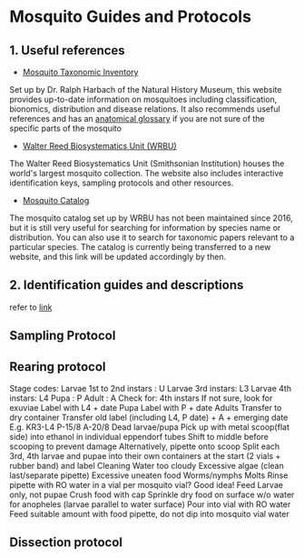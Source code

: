 # Mosquito Guides and Protocols

## 1. Useful references<br>

- [Mosquito Taxonomic Inventory](http://mosquito-taxonomic-inventory.info/)

Set up by Dr. Ralph Harbach of the Natural History Museum, this website provides up-to-date information on mosquitoes including classification, bionomics, distribution and disease relations. It also recommends useful references and has an [anatomical glossary](http://mosquito-taxonomic-inventory.info/node/11027) if you are not sure of the specific parts of the mosquito

- [Walter Reed Biosystematics Unit (WRBU)](https://www.wrbu.si.edu/)

The Walter Reed Biosystematics Unit (Smithsonian Institution) houses the world's largest mosquito collection. The website also includes interactive identification keys, sampling protocols and other resources.

- [Mosquito Catalog](http://mosquitocatalog.org/)

The mosquito catalog set up by WRBU has not been maintained since 2016, but it is still very useful for searching for information by species name or distribution. You can also use it to search for taxonomic papers relevant to a particular species.
The catalog is currently being transferred to a new website, and this link will be updated accordingly by then.

## 2. Identification guides and descriptions
refer to [link]()


## Sampling Protocol


## Rearing protocol
Stage codes:
Larvae 1st to 2nd instars : U
Larvae 3rd instars: L3
Larvae 4th instars: L4
Pupa : P
Adult : A
Check for:
4th instars
If not sure, look for exuviae
Label with L4 + date
Pupa
Label with P + date
Adults
Transfer to dry container
Transfer old label (including L4, P date) + A + emerging date 
E.g. KR3-L4 
       P-15/8 
       A-20/8
Dead larvae/pupa
Pick up with metal scoop(flat side) into ethanol in individual eppendorf tubes
Shift to middle before scooping to prevent damage
Alternatively, pipette onto scoop
Split each 3rd, 4th larvae and pupae into their own containers at the start (2 vials + rubber band) and label
Cleaning
Water too cloudy
Excessive algae (clean last/separate pipette)
Excessive uneaten food 
Worms/nymphs
Molts
Rinse pipette with RO water in a vial per mosquito vial? Good idea!
Feed
Larvae only, not pupae
Crush food with cap 
Sprinkle dry food on surface w/o water for anopheles (larvae parallel to water surface)
Pour into vial with RO water 
Feed suitable amount with food pipette, do not dip into mosquito vial water


## Dissection protocol


